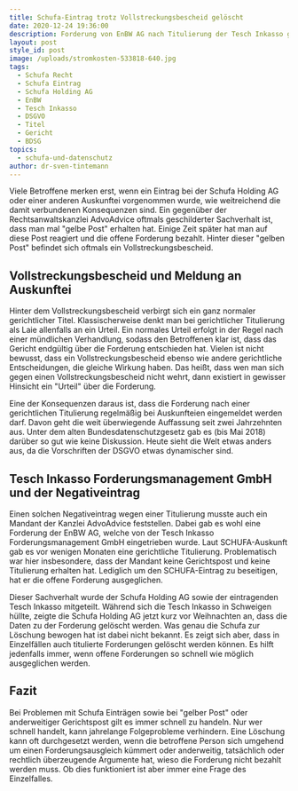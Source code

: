 ```yaml
---
title: Schufa-Eintrag trotz Vollstreckungsbescheid gelöscht
date: 2020-12-24 19:36:00
description: Forderung von EnBW AG nach Titulierung der Tesch Inkasso gelöscht
layout: post
style_id: post
image: /uploads/stromkosten-533818-640.jpg
tags:
  - Schufa Recht
  - Schufa Eintrag
  - Schufa Holding AG
  - EnBW
  - Tesch Inkasso
  - DSGVO
  - Titel
  - Gericht
  - BDSG
topics:
  - schufa-und-datenschutz
author: dr-sven-tintemann
---
```


Viele Betroffene merken erst, wenn ein Eintrag bei der Schufa Holding AG oder einer anderen Auskunftei vorgenommen wurde, wie weitreichend die damit verbundenen Konsequenzen sind. Ein gegenüber der Rechtsanwaltskanzlei AdvoAdvice oftmals geschilderter Sachverhalt ist, dass man mal "gelbe Post" erhalten hat. Einige Zeit später hat man auf diese Post reagiert und die offene Forderung bezahlt. Hinter dieser "gelben Post" befindet sich oftmals ein Vollstreckungsbescheid.&nbsp;

## Vollstreckungsbescheid und Meldung an Auskunftei

Hinter dem Vollstreckungsbescheid verbirgt sich ein ganz normaler gerichtlicher Titel. Klassischerweise denkt man bei gerichtlicher Titulierung als Laie allenfalls an ein Urteil. Ein normales Urteil erfolgt in der Regel nach einer mündlichen Verhandlung, sodass den Betroffenen klar ist, dass das Gericht endgültig über die Forderung entschieden hat. Vielen ist nicht bewusst, dass ein Vollstreckungsbescheid ebenso wie andere gerichtliche Entscheidungen, die gleiche Wirkung haben. Das hei&szlig;t, dass wen man sich gegen einen Vollstreckungsbescheid nicht wehrt, dann existiert in gewisser Hinsicht ein "Urteil" über die Forderung.

Eine der Konsequenzen daraus ist, dass die Forderung nach einer gerichtlichen Titulierung regelmä&szlig;ig bei Auskunfteien eingemeldet werden darf. Davon geht die weit überwiegende Auffassung seit zwei Jahrzehnten aus. Unter dem alten Bundesdatenschutzgesetz gab es (bis Mai 2018) darüber so gut wie keine Diskussion. Heute sieht die Welt etwas anders aus, da die Vorschriften der DSGVO etwas dynamischer sind.&nbsp;

## Tesch Inkasso Forderungsmanagement GmbH und der Negativeintrag

Einen solchen Negativeintrag wegen einer Titulierung musste auch ein Mandant der Kanzlei AdvoAdvice feststellen. Dabei gab es wohl eine Forderung der EnBW AG, welche von der Tesch Inkasso Forderungsmanagement GmbH eingetrieben wurde. Laut SCHUFA-Auskunft gab es vor wenigen Monaten eine gerichtliche Titulierung. Problematisch war hier insbesondere, dass der Mandant keine Gerichtspost und keine Titulierung erhalten hat. Lediglich um den SCHUFA-Eintrag zu beseitigen, hat er die offene Forderung ausgeglichen.

Dieser Sachverhalt wurde der Schufa Holding AG sowie der eintragenden Tesch Inkasso mitgeteilt. Während sich die Tesch Inkasso in Schweigen hüllte, zeigte die Schufa Holding AG jetzt kurz vor Weihnachten an, dass die Daten zu der Forderung gelöscht werden. Was genau die Schufa zur Löschung bewogen hat ist dabei nicht bekannt. Es zeigt sich aber, dass in Einzelfällen auch titulierte Forderungen gelöscht werden können. Es hilft jedenfalls immer, wenn offene Forderungen so schnell wie möglich ausgeglichen werden.

## Fazit

Bei Problemen mit Schufa Einträgen sowie bei "gelber Post" oder anderweitiger Gerichtspost gilt es immer schnell zu handeln. Nur wer schnell handelt, kann jahrelange Folgeprobleme verhindern. Eine Löschung kann oft durchgesetzt werden, wenn die betroffene Person sich umgehend um einen Forderungsausgleich kümmert oder anderweitig, tatsächlich oder rechtlich überzeugende Argumente hat, wieso die Forderung nicht bezahlt werden muss. Ob dies funktioniert ist aber immer eine Frage des Einzelfalles.
